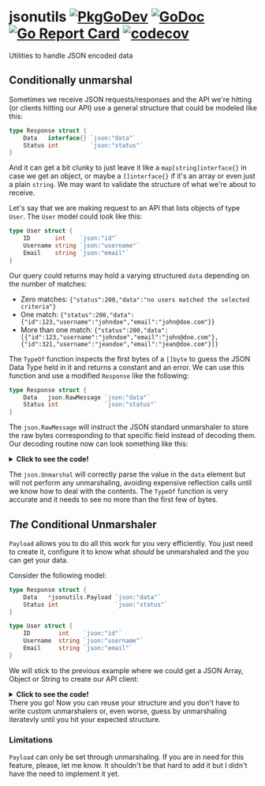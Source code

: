 # jsonutils [![PkgGoDev](https://pkg.go.dev/badge/github.com/diegommm/jsonutils?tab=doc)](https://pkg.go.dev/github.com/diegommm/jsonutils?tab=doc) [![GoDoc](https://godoc.org/github.com/diegommm/jsonutils?status.svg)](https://godoc.org/github.com/diegommm/jsonutils) [![Go Report Card](https://goreportcard.com/badge/github.com/diegommm/jsonutils)](https://goreportcard.com/report/github.com/diegommm/jsonutils) [![codecov](https://codecov.io/gh/diegommm/jsonutils/branch/master/graph/badge.svg)](https://codecov.io/gh/diegommm/jsonutils)

Utilities to handle JSON encoded data

## Conditionally unmarshal

Sometimes we receive JSON requests/responses and the API we're hitting (or clients hitting our API) use a general structure that could be modeled like this:

```go
type Response struct {
	Data   interface{} `json:"data"`
	Status int         `json:"status"`
}
```

And it can get a bit clunky to just leave it like a `map[string]interface{}` in case we get an object, or maybe a `[]interface{}` if it's an array or even just a plain `string`. We may want to validate the structure of what we're about to receive.

Let's say that we are making request to an API that lists objects of type `User`. The `User` model could look like this:

```go
type User struct {
	ID       int    `json:"id"`
	Username string `json:"username"`
	Email    string `json:"email"`
}
```

Our query could returns may hold a varying structured `data` depending on the number of matches:

* Zero matches: `{"status":200,"data":"no users matched the selected criteria"}`
* One match:
`{"status":200,"data":{"id":123,"username":"johndoe","email":"john@doe.com"}}`
* More than one match: `{"status":200,"data":[{"id":123,"username":"johndoe","email":"john@doe.com"},{"id":321,"username":"jeandoe","email":"jean@doe.com"}]}`

The `TypeOf` function inspects the first bytes of a `[]byte` to guess the JSON Data Type held in it and returns a constant and an error. We can use this function and use a modified `Response` like the following:
```go
type Response struct {
	Data   json.RawMessage `json:"data"`
	Status int             `json:"status"`
}
```
The `json.RawMessage` will instruct the JSON standard unmarshaler to store the raw bytes corresponding to that specific field instead of decoding them. Our decoding routine now can look something like this:
<details><summary><b>Click to see the code!</b></summary>

  ```go
  // first unmarshaling round.
  resp := new(Response)
  if err := json.Unmarshal(theBytes, resp); err != nil {
      // handle error
  }

  // determine underlying data structure.
  t, err := jsonutils.TypeOf(resp.Data)
  if err != nil {
      // handle error
  }

  // last unmarshaling round: conditional unmarshal.
  var users []User
  switch t {
  case jsonutils.String:
      fmt.Printf("Got message: %s\n", resp.Data)

  case jsonutils.Array:
      if err := json.Unmarshal(resp.Data, &users); err != nil {
          // handle error
      }

  case jsonutils.Object:
      resp = make([]User, 1)
      if err := json.Unmarshal(resp.Data, &users[0]); err != nil {
          // handle error
      }
  }
  ```
</details>

The `json.Unmarshal` will correctly parse the value in the `data` element but will not perform any unmarshaling, avoiding expensive reflection calls until we know how to deal with the contents. The `TypeOf` function is very accurate and it needs to see no more than the first few of bytes.

## _The_ Conditional Unmarshaler

`Payload` allows you to do all this work for you very efficiently. You just need to create it, configure it to know what _should_ be unmarshaled and the you can get your data.

Consider the following model:
```go
type Response struct {
	Data   *jsonutils.Payload `json:"data"`
	Status int                `json:"status"`
}

type User struct {
	ID        int    `json:"id"`
	Username  string `json:"username"`
	Email     string `json:"email"`
}
```
We will stick to the previous example where we could get a JSON Array, Object or String to create our API client:
<details><summary><b>Click to see the code!</b></summary>
	
```go
func GetUsers() ([]User, error) {
	var b [] byte
	// Make your API call and get data into b.

	// Create your response.
	resp := &Response{
		Data: jsonutils.AcquirePayload().
			// Allow JSON String.
			WithString().
			// Allow a single object with our User structure to be returned.
			WithObject(func() interface{} { return new(User) }).
			// Allow an array to be returned, saving it to a slice of User.
			// Note that we are returning a pointer to a nil slice.
			WithArray(func() interface{} { return new([]User) })
	}
	// This is not mandatory but recommended to improve performance.
	defer jsonutils.ReleasePayload(resp.Data)
	
	// We didn't configure our Payload to receive, say, a null value or an integer
	// so if we do, we will receive an unmarshaling error. To allow other types of
	// payloads see the docs (it's as easy as above!).
	if err := json.Unmarshal(b, resp); err != nil {
		return nil, err
	}
	
	// See what we got for christmas.
	switch resp.Data.GetJSONType() {
	case jsonutils.Object:
		return []User{ *resp.Data.GetObject().(*User) }, nil
	case jsonutils.Array:
		return *resp.Data.GetArray().(*[]User), nil
	case jsonutils.String:
		return nil, fmt.Errorf("no results: %v", resp.Data.GetString())
	}
	
	panic("this won't happen")
}
```
</details>
There you go! Now you can reuse your structure and you don't have to write custom unmarshalers or, even worse, guess by unmarshaling iteratevly until you hit your expected structure.

### Limitations

`Payload` can only be set through unmarshaling. If you are in need for this feature, please, let me know. It shouldn't be that hard to add it but I didn't have the need to implement it yet.
